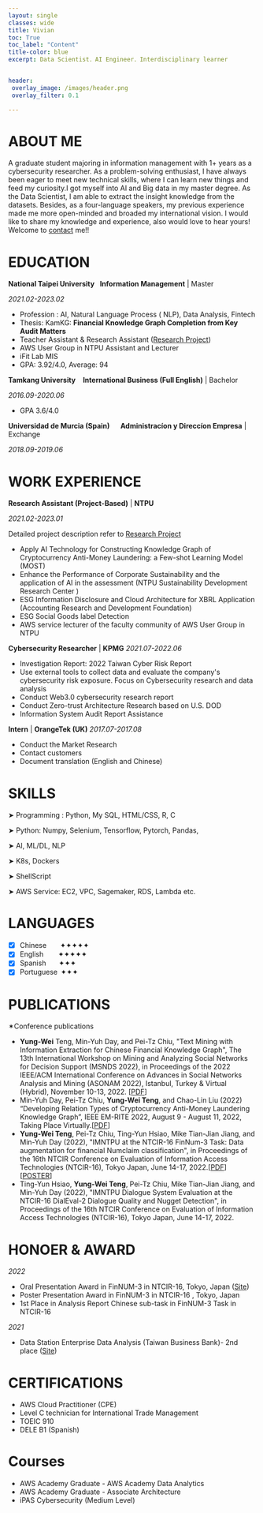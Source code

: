 ```yaml
---
layout: single
classes: wide
title: Vivian 
toc: True
toc_label: "Content"
title-color: blue
excerpt: Data Scientist．AI Engineer．Interdisciplinary learner


header: 
 overlay_image: /images/header.png
 overlay_filter: 0.1

---
```

# ABOUT ME

A graduate student majoring in information management with 1+ years as a cybersecurity researcher. As a problem-solving enthusiast, I have always been eager to meet new technical skills, where I can learn new things and feed my curiosity.I got myself into AI and Big data in my master degree. As the Data Scientist, I am able to extract the insight knowledge from the datasets. Besides, as a four-language speakers, my previous experience made me more open-minded and broaded my international vision. I would like to share my knowledge and experience, also would love to hear yours! Welcome to [contact](/Contact.md/) me!!

# EDUCATION
**National Taipei University** &ensp;**Information Management**  \| Master


*2021.02-2023.02*    

- Profession : AI, Natural Language Process ( NLP), Data Analysis, Fintech
- Thesis: KamKG: **Financial Knowledge Graph Completion from Key Audit Matters**
- Teacher Assistant &amp; Research Assistant ([Research Project](/Project.md/))
- AWS User Group in NTPU Assistant and Lecturer
- iFit Lab MIS
- GPA: 3.92/4.0, Average: 94

**Tamkang University** &ensp; **International Business (Full English)**  \| Bachelor


*2016.09-2020.06*

- GPA 3.6/4.0

**Universidad de Murcia (Spain)** &emsp; **Administracíon y Direccíon Empresa** \| Exchange


*2018.09-2019.06*


# WORK EXPERIENCE
**Research Assistant (Project-Based)** \| **NTPU** 


*2021.02-2023.01*

Detailed project description refer to [Research Project](/Project.md/)
- Apply AI Technology  for Constructing   Knowledge Graph of Cryptocurrency Anti-Money Laundering: a Few-shot Learning Model (MOST)
- Enhance the Performance of Corporate Sustainability and the application of AI in the assessment (NTPU Sustainability Development Research Center )
- ESG Information Disclosure and Cloud Architecture for XBRL Application (Accounting Research and Development Foundation)
- ESG Social Goods label Detection
- AWS service lecturer of the faculty community of AWS User Group in NTPU

**Cybersecurity Researcher** \| **KPMG**
*2021.07-2022.06*

- Investigation Report: 2022 Taiwan Cyber Risk Report
- Use external tools to collect data and evaluate the company's cybersecurity risk exposure. Focus on Cybersecurity research and data analysis
- Conduct Web3.0 cybersecurity research report 
- Conduct Zero-trust Architecture Research based on U.S. DOD
- Information System Audit Report Assistance

**Intern** \| **OrangeTek (UK)**
*2017.07-2017.08*

- Conduct the Market Research 
- Contact customers
- Document translation (English and Chinese)

# SKILLS
➤  Programming : Python, My SQL, HTML/CSS, R, C 

➤  Python: Numpy, Selenium, Tensorflow, Pytorch, Pandas,

➤  AI, ML/DL, NLP

➤  K8s, Dockers

➤ ShellScript

➤ AWS Service: EC2, VPC, Sagemaker, RDS, Lambda etc.

# LANGUAGES
- [x] Chinese &nbsp; &nbsp; &nbsp;&nbsp;✦✦✦✦✦ 
- [x] English &emsp; &nbsp;&nbsp;✦✦✦✦✦
- [x] Spanish &emsp;&nbsp;&nbsp;✦✦✦
- [x] Portuguese &thinsp;✦✦✦ 

# PUBLICATIONS
✶Conference publications
- **Yung-Wei** Teng, Min-Yuh Day, and Pei-Tz Chiu, "Text Mining with Information Extraction for Chinese Financial Knowledge Graph", The 13th International Workshop on Mining and Analyzing Social Networks for Decision Support (MSNDS 2022), in Proceedings of the 2022 IEEE/ACM International Conference on Advances in Social Networks Analysis and Mining (ASONAM 2022), Istanbul, Turkey & Virtual (Hybrid), November 10-13, 2022. \[[PDF](https://web.ntpu.edu.tw/~myday/doc/ASONAM2022/Proceedings/pdf/papers/064_058_421.pdf)\]
- Min-Yuh Day, Pei-Tz Chiu, **Yung-Wei Teng**, and Chao-Lin Liu (2022) “Developing Relation Types of Cryptocurrency Anti-Money Laundering Knowledge Graph”, IEEE EM-RITE 2022, August 9 - August 11, 2022, Taking Place Virtually.\[[PDF](https://web.ntpu.edu.tw/~myday/doc/IRI2022/IEEE_IRI2022_Proceedings/pdfs/IRI2022-2biJIxjybiQ3DOmA6IkB2x/660300a090/660300a090.pdf)\]
- **Yung-Wei Teng**, Pei-Tz Chiu, Ting-Yun Hsiao, Mike Tian-Jian Jiang, and Min-Yuh Day (2022), "IMNTPU at the NTCIR-16 FinNum-3 Task: Data augmentation for financial Numclaim classification", in Proceedings of the 16th NTCIR Conference on Evaluation of Information Access Technologies (NTCIR-16), Tokyo Japan, June 14-17, 2022.[[PDF](https://research.nii.ac.jp/ntcir/workshop/OnlineProceedings16/pdf/ntcir/08-NTCIR16-FINNUM-TengY.pdf)] \[[POSTER](https://research.nii.ac.jp/ntcir/workshop/OnlineProceedings16/pdf/ntcir/08-NTCIR16-FINNUM-TengY-poster.pdf)\]
- Ting-Yun Hsiao, **Yung-Wei Teng**, Pei-Tz Chiu, Mike Tian-Jian Jiang, and Min-Yuh Day (2022), "IMNTPU Dialogue System Evaluation at the NTCIR-16 DialEval-2 Dialogue Quality and Nugget Detection", in Proceedings of the 16th NTCIR Conference on Evaluation of Information Access Technologies (NTCIR-16), Tokyo Japan, June 14-17, 2022.

# HONOER & AWARD
*2022*
- Oral Presentation Award in FinNUM-3 in NTCIR-16, Tokyo, Japan ([Site](https://research.nii.ac.jp/ntcir/ntcir-16/awards.html))
- Poster Presentation Award in FinNUM-3 in NTCIR-16 , Tokyo, Japan
- 1st Place in Analysis Report Chinese sub-task in FinNUM-3 Task in NTCIR-16


*2021*
- Data Station Enterprise Data Analysis (Taiwan Business Bank)- 2nd place ([Site](https://www.datastation.org.tw/activitys/competition-2021))

# CERTIFICATIONS
- AWS Cloud Practitioner (CPE)
- Level C technician for International Trade Management 
- TOEIC 910
- DELE B1 (Spanish)

# Courses
- AWS Academy Graduate - AWS Academy Data Analytics
- AWS Academy Graduate - Associate Architecture
- iPAS Cybersecurity (Medium Level)






